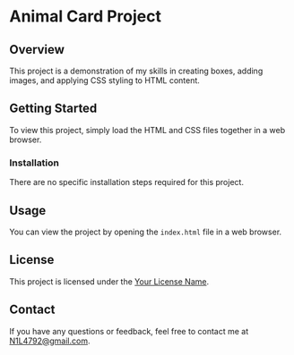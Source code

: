 # Animal Card Project

## Overview
This project is a demonstration of my skills in creating boxes, adding images, and applying CSS styling to HTML content.

## Getting Started
To view this project, simply load the HTML and CSS files together in a web browser.

### Installation
There are no specific installation steps required for this project.

## Usage
You can view the project by opening the `index.html` file in a web browser.

## License
This project is licensed under the [Your License Name](LICENSE).

## Contact
If you have any questions or feedback, feel free to contact me at [N1L4792@gmail.com](mailto:N1L4792@gmail.com).
